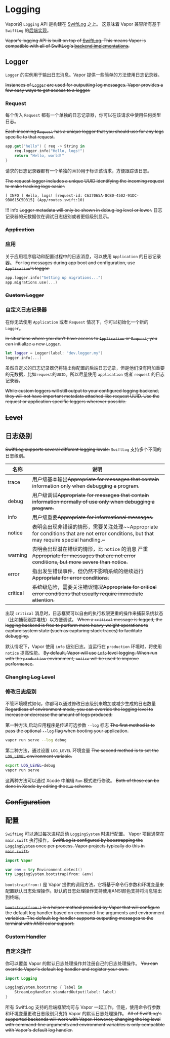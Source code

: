 # Logging 

Vapor的 `Logging` API 是构建在 [SwiftLog](https://github.com/apple/swift-log) 之上。 这意味着 Vapor 兼容所有基于 `SwiftLog` 的[后端实现](https://github.com/apple/swift-log#backends)。

~~Vapor's logging API is built on top of [SwiftLog](https://github.com/apple/swift-log). This means Vapor is compatible with all of SwiftLog's [backend implementations](https://github.com/apple/swift-log#backends).~~

## Logger

`Logger` 的实例用于输出日志消息。Vapor 提供一些简单的方法使用日志记录器。

~~Instances of `Logger` are used for outputting log messages. Vapor provides a few easy ways to get access to a logger.~~

### Request

每个传入 `Request` 都有一个单独的日志记录器，你可以在该请求中使用任何类型日志。

~~Each incoming `Request` has a unique logger that you should use for any logs specific to that request.~~

```swift
app.get("hello") { req -> String in
    req.logger.info("Hello, logs!")
    return "Hello, world!"
}
```

请求的日志记录器都有一个单独的`UUID`用于标识该请求，方便跟踪该日志。

~~The request logger includes a unique UUID identifying the incoming request to make tracking logs easier.~~

```
[ INFO ] Hello, logs! [request-id: C637065A-8CB0-4502-91DC-9B8615C5D315] (App/routes.swift:10)
```

!!! info
	~~Logger metadata will only be shown in debug log level or lower.~~
    日志记录器的元数据仅在调试日志级别或者更低级别显示。

### ~~Application~~
### 应用

关于应用程序启动和配置过程中的日志消息，可以使用 `Application` 的日志记录器。
~~For log messages during app boot and configuration, use `Application`'s logger.~~

```swift
app.logger.info("Setting up migrations...")
app.migrations.use(...)
```

### ~~Custom Logger~~
### 自定义日志记录器

在你无法使用 `Application` 或者 `Request` 情况下，你可以初始化一个新的 `Logger`。

~~In situations where you don't have access to `Application` or `Request`, you can initialize a new `Logger`.~~

```swift
let logger = Logger(label: "dev.logger.my")
logger.info(...)
```
虽然自定义的日志记录器仍将输出你配置的后端日志记录，但是他们没有附加重要的元数据，比如`request`的`UUID`。所以尽量使用 `application` 或者 `request` 的日志记录器。

~~While custom loggers will still output to your configured logging backend, they will not have important metadata attached like request UUID. Use the request or application specific loggers wherever possible.~~ 

## ~~Level~~
## 日志级别

~~SwiftLog supports several different logging levels.~~
`SwiftLog` 支持多个不同的日志级别。

|名称|说明|
|-|-|
|trace|用户级基本输出~~Appropriate for messages that contain information only when debugging a program.~~|
|debug|用户级调试~~Appropriate for messages that contain information normally of use only when debugging a program.~~|
|info|用户级重要~~Appropriate for informational messages.~~|
|notice|表明会出现非错误的情形，需要关注处理~~Appropriate for conditions that are not error conditions, but that may require special handling.~|
|warning|表明会出现潜在错误的情形，比 `notice` 的消息 严重~~Appropriate for messages that are not error conditions, but more severe than notice.~~|
|error|指出发生错误事件，但仍然不影响系统的继续运行~~Appropriate for error conditions.~~|
|critical|系统级危险，需要关注错误情况~~Appropriate for critical error conditions that usually require immediate attention.~~|

出现 `critical` 消息时，日志框架可以自由的执行权限更重的操作来捕获系统状态（比如捕获跟踪堆栈）以方便调试。
~~When a `critical` message is logged, the logging backend is free to perform more heavy-weight operations to capture system state (such as capturing stack traces) to facilitate debugging.~~

默认情况下，Vapor 使用 `info` 级别日志。当运行在 `production` 环境时，将使用 `notice` 提高性能。
~~By default, Vapor will use `info` level logging. When run with the `production` environment, `notice` will be used to improve performance.~~

### ~~Changing Log Level~~
### 修改日志级别

不管环境模式如何，你都可以通过修改日志级别来增加或减少生成的日志数量
~~Regardless of environment mode, you can override the logging level to increase or decrease the amount of logs produced.~~

第一种方法,启动应用程序是传递可选参数 `--log` 标志
~~The first method is to pass the optional `--log` flag when booting your application.~~

```sh
vapor run serve --log debug
```

第二种方法，通过设置 `LOG_LEVEL` 环境变量
~~The second method is to set the `LOG_LEVEL` environment variable.~~

```sh
export LOG_LEVEL=debug
vapor run serve
```
这两种方法可以通过 Xcode 中编辑 `Run` 模式进行修改。
~~Both of these can be done in Xcode by editing the `Run` scheme.~~

## ~~Configuration~~
## 配置

`SwiftLog` 可以通过每次进程启动 `LoggingSystem` 时进行配置。 Vapor 项目通常在 `main.swift` 执行操作。
~~SwiftLog is configured by boostrapping the `LoggingSystem` once per process. Vapor projects typically do this in `main.swift`.~~

```swift
import Vapor

var env = try Environment.detect()
try LoggingSystem.bootstrap(from: &env)
```

`bootstrap(from:)` 是 Vapor 提供的调用方法，它将基于命令行参数和环境变量来配置默认日志处理操作。默认的日志处理操作支持使用ANSI颜色支持将消息输出到终端。

~~`bootstrap(from:)` is a helper method provided by Vapor that will configure the default log handler based on command-line arguments and environment variables. The default log handler supports outputting messages to the terminal with ANSI color support.~~ 

### ~~Custom Handler~~
### 自定义操作

你可以覆盖 Vapor 的默认日志处理操作并注册自己的日志处理操作。
~~You can override Vapor's default log handler and register your own.~~

```swift
import Logging

LoggingSystem.bootstrap { label in
    StreamLogHandler.standardOutput(label: label)
}
```

所有 SwiftLog 支持的后端框架均可与 Vapor 一起工作。但是，使用命令行参数和环境变量更改日志级别只支持 Vapor 的默认日志处理操作。
~~All of SwiftLog's supported backends will work with Vapor. However, changing the log level with command-line arguments and environment variables is only compatible with Vapor's default log handler.~~
